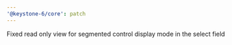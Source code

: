 ```yaml
---
'@keystone-6/core': patch
---
```


Fixed read only view for segmented control display mode in the select field
